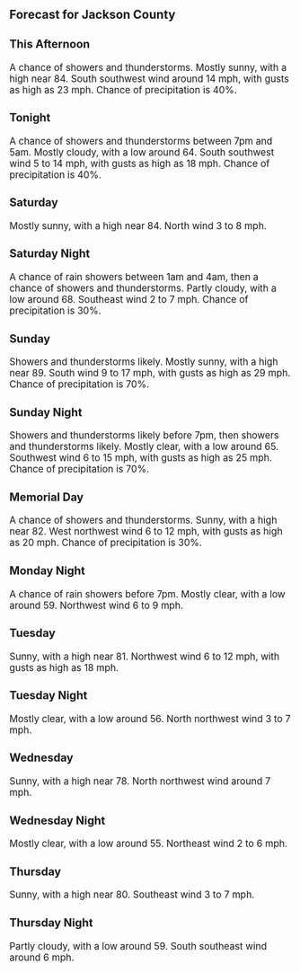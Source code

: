 <div>
   <h2>Forecast for Jackson County</h2>
   <p>
      <div style="font-size:120%">
         <h3>This Afternoon</h3>A chance of showers and thunderstorms. Mostly sunny, with a high near 84. South southwest wind around 14 mph, with gusts as
         high as 23 mph. Chance of precipitation is 40%.<br></div>
   </p>
   <p>
      <div style="font-size:120%">
         <h3>Tonight</h3>A chance of showers and thunderstorms between 7pm and 5am. Mostly cloudy, with a low around 64. South southwest wind 5 to
         14 mph, with gusts as high as 18 mph. Chance of precipitation is 40%.<br></div>
   </p>
   <p>
      <div style="font-size:120%">
         <h3>Saturday</h3>Mostly sunny, with a high near 84. North wind 3 to 8 mph.<br></div>
   </p>
   <p>
      <div style="font-size:120%">
         <h3>Saturday Night</h3>A chance of rain showers between 1am and 4am, then a chance of showers and thunderstorms. Partly cloudy, with a low around
         68. Southeast wind 2 to 7 mph. Chance of precipitation is 30%.<br></div>
   </p>
   <p>
      <div style="font-size:120%">
         <h3>Sunday</h3>Showers and thunderstorms likely. Mostly sunny, with a high near 89. South wind 9 to 17 mph, with gusts as high as 29 mph.
         Chance of precipitation is 70%.<br></div>
   </p>
   <p>
      <div style="font-size:120%">
         <h3>Sunday Night</h3>Showers and thunderstorms likely before 7pm, then showers and thunderstorms likely. Mostly clear, with a low around 65. Southwest
         wind 6 to 15 mph, with gusts as high as 25 mph. Chance of precipitation is 70%.<br></div>
   </p>
   <p>
      <div style="font-size:120%">
         <h3>Memorial Day</h3>A chance of showers and thunderstorms. Sunny, with a high near 82. West northwest wind 6 to 12 mph, with gusts as high as
         20 mph. Chance of precipitation is 30%.<br></div>
   </p>
   <p>
      <div style="font-size:120%">
         <h3>Monday Night</h3>A chance of rain showers before 7pm. Mostly clear, with a low around 59. Northwest wind 6 to 9 mph.<br></div>
   </p>
   <p>
      <div style="font-size:120%">
         <h3>Tuesday</h3>Sunny, with a high near 81. Northwest wind 6 to 12 mph, with gusts as high as 18 mph.<br></div>
   </p>
   <p>
      <div style="font-size:120%">
         <h3>Tuesday Night</h3>Mostly clear, with a low around 56. North northwest wind 3 to 7 mph.<br></div>
   </p>
   <p>
      <div style="font-size:120%">
         <h3>Wednesday</h3>Sunny, with a high near 78. North northwest wind around 7 mph.<br></div>
   </p>
   <p>
      <div style="font-size:120%">
         <h3>Wednesday Night</h3>Mostly clear, with a low around 55. Northeast wind 2 to 6 mph.<br></div>
   </p>
   <p>
      <div style="font-size:120%">
         <h3>Thursday</h3>Sunny, with a high near 80. Southeast wind 3 to 7 mph.<br></div>
   </p>
   <p>
      <div style="font-size:120%">
         <h3>Thursday Night</h3>Partly cloudy, with a low around 59. South southeast wind around 6 mph.<br></div>
   </p>
</div>